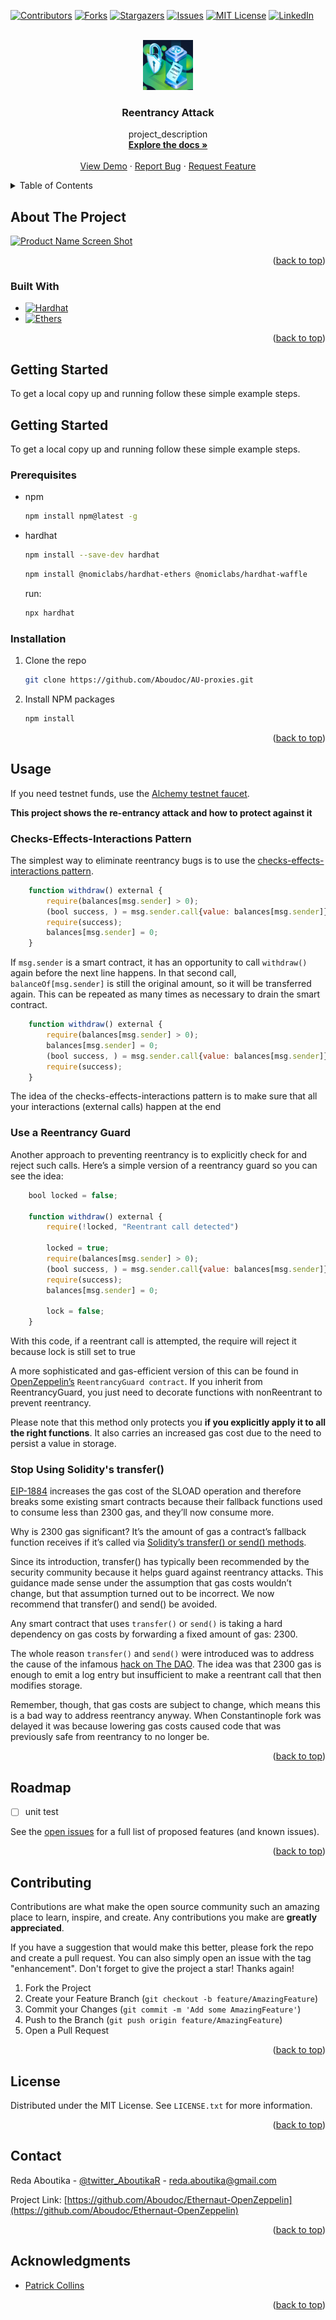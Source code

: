 <a name="readme-top"></a>

[![Contributors][contributors-shield]][contributors-url]
[![Forks][forks-shield]][forks-url]
[![Stargazers][stars-shield]][stars-url]
[![Issues][issues-shield]][issues-url]
[![MIT License][license-shield]][license-url]
[![LinkedIn][linkedin-shield]][linkedin-url]

<!-- PROJECT LOGO -->
<br />
<div align="center">
  <a href="https://github.com/Aboudoc/reentrancy-demo">
    <img src="images/logo.png" alt="Logo" width="80" height="80">
  </a>

<h3 align="center">Reentrancy Attack</h3>

  <p align="center">
    project_description
    <br />
    <a href="https://github.com/Aboudoc/Ethernaut-OpenZeppelin"><strong>Explore the docs »</strong></a>
    <br />
    <br />
    <a href="https://github.com/Aboudoc/Ethernaut-OpenZeppelin">View Demo</a>
    ·
    <a href="https://github.com/Aboudoc/Ethernaut-OpenZeppelin/issues">Report Bug</a>
    ·
    <a href="https://github.com/Aboudoc/Ethernaut-OpenZeppelin/issues">Request Feature</a>
  </p>
</div>

<!-- TABLE OF CONTENTS -->
<details>
  <summary>Table of Contents</summary>
  <ol>
    <li>
      <a href="#about-the-project">About The Project</a>
      <ul>
        <li><a href="#built-with">Built With</a></li>
      </ul>
    </li>
    <li>
      <a href="#getting-started">Getting Started</a>
      <ul>
        <li><a href="#prerequisites">Prerequisites</a></li>
        <li><a href="#installation">Installation</a></li>
      </ul>
    </li>
    <li><a href="#usage">Usage</a></li>
    <li><a href="#roadmap">Roadmap</a></li>
    <li><a href="#contributing">Contributing</a></li>
    <li><a href="#license">License</a></li>
    <li><a href="#contact">Contact</a></li>
    <li><a href="#acknowledgments">Acknowledgments</a></li>
  </ol>
</details>

<!-- ABOUT THE PROJECT -->

## About The Project

[![Product Name Screen Shot][product-screenshot]](https://example.com)

<p align="right">(<a href="#readme-top">back to top</a>)</p>

### Built With

- [![Hardhat][Hardhat]][Hardhat-url]
- [![Ethers][Ethers.js]][Ethers-url]

<p align="right">(<a href="#readme-top">back to top</a>)</p>

<!-- GETTING STARTED -->

## Getting Started

To get a local copy up and running follow these simple example steps.

## Getting Started

To get a local copy up and running follow these simple example steps.

### Prerequisites

- npm

  ```sh
  npm install npm@latest -g
  ```

- hardhat

  ```sh
  npm install --save-dev hardhat
  ```

  ```sh
  npm install @nomiclabs/hardhat-ethers @nomiclabs/hardhat-waffle
  ```

  run:

  ```sh
  npx hardhat
  ```

### Installation

1. Clone the repo
   ```sh
   git clone https://github.com/Aboudoc/AU-proxies.git
   ```
2. Install NPM packages
   ```sh
   npm install
   ```

<p align="right">(<a href="#readme-top">back to top</a>)</p>

<!-- USAGE EXAMPLES -->

## Usage

If you need testnet funds, use the [Alchemy testnet faucet](https://goerlifaucet.com/).

**This project shows the re-entrancy attack and how to protect against it**

### Checks-Effects-Interactions Pattern

The simplest way to eliminate reentrancy bugs is to use the [checks-effects-interactions pattern](https://docs.soliditylang.org/en/v0.5.11/security-considerations.html#re-entrancy).

```js
    function withdraw() external {
        require(balances[msg.sender] > 0);
        (bool success, ) = msg.sender.call{value: balances[msg.sender]}("");
        require(success);
        balances[msg.sender] = 0;
    }
```

If `msg.sender` is a smart contract, it has an opportunity to call `withdraw()` again before the next line happens. In that second call, `balanceOf[msg.sender]` is still the original amount, so it will be transferred again. This can be repeated as many times as necessary to drain the smart contract.

```js
    function withdraw() external {
        require(balances[msg.sender] > 0);
        balances[msg.sender] = 0;
        (bool success, ) = msg.sender.call{value: balances[msg.sender]}("");
        require(success);
    }
```

The idea of the checks-effects-interactions pattern is to make sure that all your interactions (external calls) happen at the end

### Use a Reentrancy Guard

Another approach to preventing reentrancy is to explicitly check for and reject such calls. Here’s a simple version of a reentrancy guard so you can see the idea:

```js
    bool locked = false;

    function withdraw() external {
        require(!locked, "Reentrant call detected")

        locked = true;
        require(balances[msg.sender] > 0);
        (bool success, ) = msg.sender.call{value: balances[msg.sender]}("");
        require(success);
        balances[msg.sender] = 0;

        lock = false;
    }
```

With this code, if a reentrant call is attempted, the require will reject it because lock is still set to true

A more sophisticated and gas-efficient version of this can be found in [OpenZeppelin’s](https://github.com/OpenZeppelin/openzeppelin-contracts/blob/e5da0986bbc3217c4c82a3a7ca6a9a312599c74c/contracts/utils/ReentrancyGuard.sol) `ReentrancyGuard contract`. If you inherit from ReentrancyGuard, you just need to decorate functions with nonReentrant to prevent reentrancy.

Please note that this method only protects you **if you explicitly apply it to all the right functions**. It also carries an increased gas cost due to the need to persist a value in storage.

### Stop Using Solidity's transfer()

[EIP-1884](https://eips.ethereum.org/EIPS/eip-1884) increases the gas cost of the SLOAD operation and therefore breaks some existing smart contracts because their fallback functions used to consume less than 2300 gas, and they’ll now consume more.

Why is 2300 gas significant? It’s the amount of gas a contract’s fallback function receives if it’s called via [Solidity’s transfer() or send() methods](https://docs.soliditylang.org/en/v0.5.11/units-and-global-variables.html#members-of-address-types).

Since its introduction, transfer() has typically been recommended by the security community because it helps guard against reentrancy attacks. This guidance made sense under the assumption that gas costs wouldn’t change, but that assumption turned out to be incorrect. We now recommend that transfer() and send() be avoided.

Any smart contract that uses `transfer()` or `send()` is taking a hard dependency on gas costs by forwarding a fixed amount of gas: 2300.

The whole reason `transfer()` and `send()` were introduced was to address the cause of the infamous [hack on The DAO](https://blog.openzeppelin.com/15-lines-of-code-that-could-have-prevented-thedao-hack-782499e00942/). The idea was that 2300 gas is enough to emit a log entry but insufficient to make a reentrant call that then modifies storage.

Remember, though, that gas costs are subject to change, which means this is a bad way to address reentrancy anyway. When Constantinople fork was delayed it was because lowering gas costs caused code that was previously safe from reentrancy to no longer be.

<p align="right">(<a href="#readme-top">back to top</a>)</p>

<!-- ROADMAP -->

## Roadmap

- [ ] unit test

See the [open issues](https://github.com/Aboudoc/Ethernaut-OpenZeppelin/issues) for a full list of proposed features (and known issues).

<p align="right">(<a href="#readme-top">back to top</a>)</p>

<!-- CONTRIBUTING -->

## Contributing

Contributions are what make the open source community such an amazing place to learn, inspire, and create. Any contributions you make are **greatly appreciated**.

If you have a suggestion that would make this better, please fork the repo and create a pull request. You can also simply open an issue with the tag "enhancement".
Don't forget to give the project a star! Thanks again!

1. Fork the Project
2. Create your Feature Branch (`git checkout -b feature/AmazingFeature`)
3. Commit your Changes (`git commit -m 'Add some AmazingFeature'`)
4. Push to the Branch (`git push origin feature/AmazingFeature`)
5. Open a Pull Request

<p align="right">(<a href="#readme-top">back to top</a>)</p>

<!-- LICENSE -->

## License

Distributed under the MIT License. See `LICENSE.txt` for more information.

<p align="right">(<a href="#readme-top">back to top</a>)</p>

<!-- CONTACT -->

## Contact

Reda Aboutika - [@twitter_AboutikaR](https://twitter.com/AboutikaR) - reda.aboutika@gmail.com

Project Link: [https://github.com/Aboudoc/Ethernaut-OpenZeppelin](https://github.com/Aboudoc/Ethernaut-OpenZeppelin)

<p align="right">(<a href="#readme-top">back to top</a>)</p>

<!-- ACKNOWLEDGMENTS -->

## Acknowledgments

- [Patrick Collins](https://github.com/PatrickAlphaC)

<p align="right">(<a href="#readme-top">back to top</a>)</p>

<!-- MARKDOWN LINKS & IMAGES -->
<!-- https://www.markdownguide.org/basic-syntax/#reference-style-links -->

[contributors-shield]: https://img.shields.io/github/contributors/Aboudoc/Ethernaut-OpenZeppelin.svg?style=for-the-badge
[contributors-url]: https://github.com/Aboudoc/Ethernaut-OpenZeppelin/graphs/contributors
[forks-shield]: https://img.shields.io/github/forks/Aboudoc/Ethernaut-OpenZeppelin.svg?style=for-the-badge
[forks-url]: https://github.com/Aboudoc/Ethernaut-OpenZeppelin/network/members
[stars-shield]: https://img.shields.io/github/stars/Aboudoc/Ethernaut-OpenZeppelin.svg?style=for-the-badge
[stars-url]: https://github.com/Aboudoc/Ethernaut-OpenZeppelin/stargazers
[issues-shield]: https://img.shields.io/github/issues/Aboudoc/Ethernaut-OpenZeppelin.svg?style=for-the-badge
[issues-url]: https://github.com/Aboudoc/Ethernaut-OpenZeppelin/issues
[license-shield]: https://img.shields.io/github/license/Aboudoc/Ethernaut-OpenZeppelin.svg?style=for-the-badge
[license-url]: https://github.com/Aboudoc/Ethernaut-OpenZeppelin/blob/master/LICENSE.txt
[linkedin-shield]: https://img.shields.io/badge/-LinkedIn-black.svg?style=for-the-badge&logo=linkedin&colorB=555
[linkedin-url]: https://www.linkedin.com/in/r%C3%A9da-aboutika-34305453/?originalSubdomain=fr
[product-screenshot]: https://res.cloudinary.com/divzjiip8/image/upload/c_scale,w_239/v1587421101/mascots_dge1th.png
[Hardhat]: https://img.shields.io/badge/Hardhat-20232A?style=for-the-badge&logo=hardhat&logoColor=61DAFB
[Hardhat-url]: https://hardhat.org/
[Ethers.js]: https://img.shields.io/badge/ethers.js-000000?style=for-the-badge&logo=ethersdotjs&logoColor=white
[Ethers-url]: https://docs.ethers.org/v5/
[Vue.js]: https://img.shields.io/badge/Vue.js-35495E?style=for-the-badge&logo=vuedotjs&logoColor=4FC08D
[Vue-url]: https://vuejs.org/
[Angular.io]: https://img.shields.io/badge/Angular-DD0031?style=for-the-badge&logo=angular&logoColor=white
[Angular-url]: https://angular.io/
[Svelte.dev]: https://img.shields.io/badge/Svelte-4A4A55?style=for-the-badge&logo=svelte&logoColor=FF3E00
[Svelte-url]: https://svelte.dev/
[Laravel.com]: https://img.shields.io/badge/Laravel-FF2D20?style=for-the-badge&logo=laravel&logoColor=white
[Laravel-url]: https://laravel.com
[Bootstrap.com]: https://img.shields.io/badge/Bootstrap-563D7C?style=for-the-badge&logo=bootstrap&logoColor=white
[Bootstrap-url]: https://getbootstrap.com
[JQuery.com]: https://img.shields.io/badge/jQuery-0769AD?style=for-the-badge&logo=jquery&logoColor=white
[JQuery-url]: https://jquery.com
